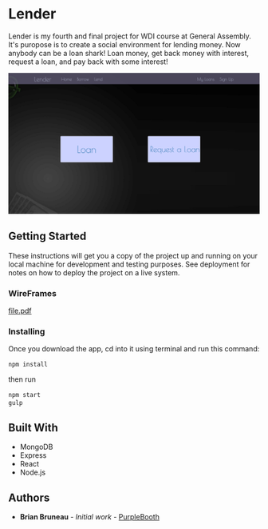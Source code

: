 # Lender

Lender is my fourth and final project for WDI course at General Assembly. It's puropose is to create a social environment for lending money. Now anybody can be a loan shark! Loan money, get back money with interest, request a loan, and pay back with some interest!

![Alt text](./img/lenderShot.png?raw=true "Lender App")

## Getting Started

These instructions will get you a copy of the project up and running on your local machine for development and testing purposes. See deployment for notes on how to deploy the project on a live system.

### WireFrames

[file.pdf](./wireframes.pdf)

### Installing

Once you download the app, cd into it using terminal and run this command:

```
npm install
```

then run

```
npm start
gulp
```

## Built With

* MongoDB
* Express
* React
* Node.js

## Authors

* **Brian Bruneau** - *Initial work* - [PurpleBooth](https://github.com/PurpleBooth)


